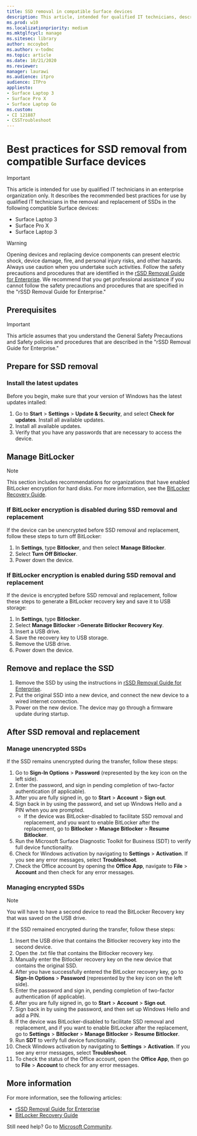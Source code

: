 ```yaml
---
title: SSD removal in compatible Surface devices
description: This article, intended for qualified IT technicians, describes the recommended best practices for the removal and replacement of SSDs in Surface Laptop 3, Surface Pro X, and Surface Laptop Go. 
ms.prod: w10
ms.localizationpriority: medium
ms.mktglfcycl: manage
ms.sitesec: library
author: mccoybot
ms.author: v-todmc
ms.topic: article
ms.date: 10/21/2020
ms.reviewer: 
manager: laurawi
ms.audience: itpro
audience: ITPro
appliesto:
- Surface Laptop 3
- Surface Pro X
- Surface Laptop Go
ms.custom: 
- CI 121887
- CSSTroubleshoot 
---
```

# Best practices for SSD removal from compatible Surface devices

> [!IMPORTANT]
> This article is intended for use by qualified IT technicians in an enterprise organization only. It describes the recommended best practices for use by qualified IT technicians in the removal and replacement of SSDs in the following compatible Surface devices: 

- Surface Laptop 3 
- Surface Pro X 
- Surface Laptop 3

> [!WARNING]
> Opening devices and replacing device components can present electric shock, device damage, fire, and personal injury risks, and other hazards.  Always use caution when you undertake such activities. Follow the safety precautions and procedures that are identified in the [rSSD Removal Guide for Enterprise](https://www.microsoft.com/download/100440). We recommend that you get professional assistance if you cannot follow the safety precautions and procedures that are specified in the "rSSD Removal Guide for Enterprise."

## Prerequisites

> [!IMPORTANT]
> This article assumes that you understand the General Safety Precautions and Safety policies and procedures that are described in the "rSSD Removal Guide for Enterprise."

## Prepare for SSD removal 

### Install the latest updates 

Before you begin, make sure that your version of Windows has the latest updates intalled:

1.	Go to **Start** > **Settings** > **Update & Security**, and select **Check for updates**. Install all available updates. 
2. Install all available updates.
3. Verify that you have any passwords that are necessary to access the device.  
 
## Manage BitLocker 

> [!NOTE]
> This section includes recommendations for organizations that have enabled BitLocker encryption for hard disks. For more information, see the [BitLocker Recovery Guide](https://docs.microsoft.com/windows/security/information-protection/bitlocker/bitlocker-recovery-guide-plan). 

### If BitLocker encryption is disabled during SSD removal and replacement

If the device can be unencrypted before SSD removal and replacement, follow these steps to turn off BitLocker:

1.	In **Settings**, type **Bitlocker**, and then select **Manage Bitlocker**. 
2.	Select **Turn Off Bitlocker**. 
3.	Power down the device. 

### If BitLocker encryption is enabled during SSD removal and replacement

If the device is encrypted before SSD removal and replacement, follow these steps to generate a BitLocker recovery key and save it to USB storage:

1.	In **Settings**, type **Bitlocker**.
2. Select **Manage Bitlocker** >**Generate Bitlocker Recovery Key**.
2.	Insert a USB drive. 
3.	Save the recovery key to USB storage.  
4.	Remove the USB drive.  
5.	Power down the device. 

## Remove and replace the SSD 

1.	Remove the SSD by using the instructions in [rSSD Removal Guide for Enterprise](https://www.microsoft.com/download/100440). 
2. Put the original SSD into a new device, and connect the new device to a wired internet connection.
2.	Power on the new device. The device may go through a firmware update during startup.  
 
## After SSD removal and replacement

### Manage unencrypted SSDs 

If the SSD remains unencrypted during the transfer, follow these steps: 

1.	Go to **Sign-In Options** > **Password** (represented by the key icon on the left side).  
2.	Enter the password, and sign in pending completion of two-factor authentication (if applicable).
3.	After you are fully signed in, go to **Start** > **Account** > **Sign out**.  
4.	Sign back in by using the password, and set up Windows Hello and a PIN when you are prompted. 
    - If the device was BitLocker-disabled to facilitate SSD removal and replacement, and you want to enable BitLocker after the replacement, go to **Bitlocker** > **Manage Bitlocker** > **Resume Bitlocker**.  
6.	Run the Microsoft Surface Diagnostic Toolkit for Business (SDT) to verify full device functionality.  
7.	Check for Windows activation by navigating to **Settings** > **Activation**.  If you see any error messages, select **Troubleshoot**. 
8.	Check the Office account by opening the **Office App**, navigate to **File** > **Account** and then check for any error messages.  

### Managing encrypted SSDs 

> [!NOTE]
> You will have to have a second device to read the BitLocker Recovery key that was saved on the USB drive. 

If the SSD remained encrypted during the transfer, follow these steps:

1.	Insert the USB drive that contains the Bitlocker recovery key into the second device. 
2.	Open the .txt file that contains the Bitlocker recovery key. 
3.	Manually enter the Bitlocker recovery key on the new device that contains the original SSD.  
4.	After you have successfully entered the BitLocker recovery key, go to **Sign-In Options** > **Password** (represented by the key icon on the left side).  
5.	Enter the password and sign in, pending completion of two-factor authentication (if applicable).
6.	After you are fully signed in, go to **Start** > **Account** > **Sign out**.  
7.	Sign back in by using the password, and then set up Windows Hello and add a PIN. 
8.	If the device was BitLocker-disabled to facilitate SSD removal and replacement, and if you want to enable BitLocker after the replacement, go to **Settings** > **Bitlocker** > **Manage Bitlocker** > **Resume Bitlocker**.  
9.	Run **SDT** to verify full device functionality.  
10.	Check Windows activation by navigating to **Settings** > **Activation**.  If you see any error messages, select **Troubleshoot**.
11.	To check the status of the Office account, open the **Office App**, then go to **File** > **Account** to check for any error messages.

## More information 

For more information, see the following articles:

- [rSSD Removal Guide for Enterprise](https://www.microsoft.com/download/100440)
- [BitLocker Recovery Guide](https://docs.microsoft.com/windows/security/information-protection/bitlocker/bitlocker-recovery-guide-plan)

Still need help? Go to [Microsoft Community](https://answers.microsoft.com/).
